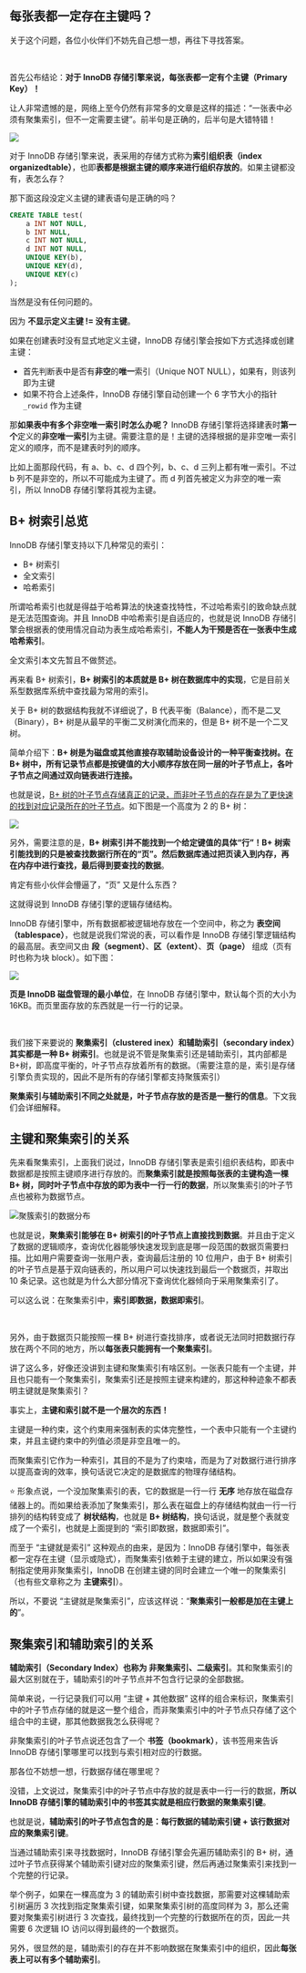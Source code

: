 ## 每张表都一定存在主键吗？

关于这个问题，各位小伙伴们不妨先自己想一想，再往下寻找答案。

<br>

首先公布结论：**对于 InnoDB 存储引擎来说，每张表都一定有个主键（Primary Key）！**

让人非常遗憾的是，网络上至今仍然有非常多的文章是这样的描述：“一张表中必须有聚集索引，但不一定需要主键”。前半句是正确的，后半句是大错特错！

![](https://cs-wiki.oss-cn-shanghai.aliyuncs.com/img/20210816215911.png)

对于 InnoDB 存储引擎来说，表采用的存储方式称为**索引组织表（index organizedtable）**，也即**表都是根据主键的顺序来进行组织存放的**。如果主键都没有，表怎么存？

那下面这段没定义主键的建表语句是正确的吗？

```sql
CREATE TABLE test(
	a INT NOT NULL,
	b INT NULL,
	c INT NOT NULL,
	d INT NOT NULL,
	UNIQUE KEY(b),
	UNIQUE KEY(d),
	UNIQUE KEY(c)
);
```

当然是没有任何问题的。

因为 **不显示定义主键 != 没有主键**。

如果在创建表时没有显式地定义主键，InnoDB 存储引擎会按如下方式选择或创建主键：

- 首先判断表中是否有**非空**的**唯一**索引（Unique NOT NULL），如果有，则该列即为主键
- 如果不符合上述条件，InnoDB 存储引擎自动创建一个 6 字节大小的指针 `_rowid` 作为主键

那**如果表中有多个非空唯一索引时怎么办呢？** InnoDB 存储引擎将选择建表时**第一个**定义的**非空唯一索引**为主键。需要注意的是！主键的选择根据的是非空唯一索引定义的顺序，而不是建表时列的顺序。

比如上面那段代码，有 a、b、c、d 四个列，b、c、d 三列上都有唯一索引。不过 b 列不是非空的，所以不可能成为主键了。而 d 列首先被定义为非空的唯一索引，所以 InnoDB 存储引擎将其视为主键。

## B+ 树索引总览

InnoDB 存储引擎支持以下几种常见的索引：

- B+ 树索引
- 全文索引
- 哈希索引

所谓哈希索引也就是得益于哈希算法的快速查找特性，不过哈希索引的致命缺点就是无法范围查询。并且 InnoDB 中哈希索引是自适应的，也就是说 InnoDB 存储引擎会根据表的使用情况自动为表生成哈希索引，**不能人为干预是否在一张表中生成哈希索引**。

全文索引本文先暂且不做赘述。

再来看 B+ 树索引，**B+ 树索引的本质就是 B+ 树在数据库中的实现**，它是目前关系型数据库系统中查找最为常用的索引。

关于 B+ 树的数据结构我就不详细说了，B 代表平衡（Balance），而不是二叉（Binary），B+ 树是从最早的平衡二叉树演化而来的，但是 B+ 树不是一个二叉树。

简单介绍下：**B+ 树是为磁盘或其他直接存取辅助设备设计的一种平衡查找树。在 B+ 树中，所有记录节点都是按键值的大小顺序存放在同一层的叶子节点上，各叶子节点之间通过双向链表进行连接。**

也就是说，<u>B+ 树的叶子节点存储真正的记录，而非叶子节点的存在是为了更快速的找到对应记录所在的叶子节点</u>。如下图是一个高度为 2 的 B+ 树：

![](https://staticcdn1-5.umiwi.com/epms_ebook/197b3be3529a45459e75524b83f91090.jpg?x-oss-process=image/resize,w_1280,m_lfit)

另外，需要注意的是，**B+ 树索引并不能找到一个给定键值的具体“行”！B+ 树索引能找到的只是被查找数据行所在的“页”。然后数据库通过把页读入到内存，再在内存中进行查找，最后得到要查找的数据**。

肯定有些小伙伴会懵逼了，“页” 又是什么东西？

这就得说到 InnoDB 存储引擎的逻辑存储结构。

InnoDB 存储引擎中，所有数据都被逻辑地存放在一个空间中，称之为 **表空间（tablespace）**，也就是说我们常说的表，可以看作是 InnoDB 存储引擎逻辑结构的最高层。表空间又由 **段（segment）**、**区（extent）**、**页（page）** 组成（页有时也称为块 block）。如下图：

![](https://staticcdn1-5.umiwi.com/epms_ebook/477cdbf69b6e1c07fb775806fb6dfd38.jpg?x-oss-process=image/resize,w_1280,m_lfit)

**页是 InnoDB 磁盘管理的最小单位**，在 InnoDB 存储引擎中，默认每个页的大小为 16KB。而页里面存放的东西就是一行一行的记录。

<br>

我们接下来要说的 **聚集索引（clustered inex）和辅助索引（secondary index）其实都是一种 B+ 树索引**。也就是说不管是聚集索引还是辅助索引，其内部都是 B+树，即高度平衡的，叶子节点存放着所有的数据。（需要注意的是，索引是存储引擎负责实现的，因此不是所有的存储引擎都支持聚簇索引）

**聚集索引与辅助索引不同之处就是，叶子节点存放的是否是一整行的信息**。下文我们会详细解释。

## 主键和聚集索引的关系

先来看聚集索引，上面我们说过，InnoDB 存储引擎表是索引组织表结构，即表中数据都是按照主键顺序进行存放的。而**聚集索引就是按照每张表的主键构造一棵 B+ 树，同时叶子节点中存放的即为表中一行一行的数据**，所以聚集索引的叶子节点也被称为数据节点。

![聚簇索引的数据分布](https://staticcdn1-5.umiwi.com/epms_ebook/48817f590bec4d0f53b569922a543d12.jpg?x-oss-process=image/resize,w_1280,m_lfit)

也就是说，**聚集索引能够在 B+ 树索引的叶子节点上直接找到数据**。并且由于定义了数据的逻辑顺序，查询优化器能够快速发现到底是哪一段范围的数据页需要扫描。比如用户需要查询一张用户表，查询最后注册的 10 位用户，由于 B+ 树索引的叶子节点是基于双向链表的，所以用户可以快速找到最后一个数据页，并取出 10 条记录。这也就是为什么大部分情况下查询优化器倾向于采用聚集索引了。

可以这么说：在聚集索引中，**索引即数据，数据即索引**。

<br>

另外，由于数据页只能按照一棵 B+ 树进行查找排序，或者说无法同时把数据行存放在两个不同的地方，所以**每张表只能拥有一个聚集索引**。

讲了这么多，好像还没讲到主键和聚集索引有啥区别。一张表只能有一个主键，并且也只能有一个聚集索引，聚集索引还是按照主键来构建的，那这种种迹象不都表明主键就是聚集索引？

事实上，**主键和索引就不是一个层次的东西！**

主键是一种约束，这个约束用来强制表的实体完整性，一个表中只能有一个主键约束，并且主键约束中的列值必须是非空且唯一的。

而聚集索引它作为一种索引，其目的不是为了约束啥，而是为了对数据行进行排序以提高查询的效率，换句话说它决定的是数据库的物理存储结构。

⭐ 形象点说，一个没加聚集索引的表，它的数据是一行一行 **无序** 地存放在磁盘存储器上的。而如果给表添加了聚集索引，那么表在磁盘上的存储结构就由一行一行排列的结构转变成了 **树状结构**，也就是 **B+ 树结构**，换句话说，就是整个表就变成了一个索引，也就是上面提到的 “索引即数据，数据即索引”。 

而至于 “主键就是索引” 这种观点的由来，是因为：InnoDB 存储引擎中，每张表都一定存在主键（显示或隐式），而聚集索引依赖于主键的建立，所以如果没有强制指定使用非聚集索引，InnoDB 在创建主键的同时会建立一个唯一的聚集索引（也有些文章称之为 **主键索引**）。

所以，不要说 “主键就是聚集索引”，应该这样说：“**聚集索引一般都是加在主键上的**”。

## 聚集索引和辅助索引的关系

**辅助索引（Secondary Index）也称为 非聚集索引、二级索引**。其和聚集索引的最大区别就在于，辅助索引的叶子节点并不包含行记录的全部数据。

简单来说，一行记录我们可以用 “主键 + 其他数据” 这样的组合来标识，聚集索引中的叶子节点存储的就是这一整个组合，而非聚集索引中的叶子节点只存储了这个组合中的主键，那其他数据我怎么获得呢？

非聚集索引的叶子节点说还包含了一个 **书签（bookmark）**，该书签用来告诉 InnoDB 存储引擎哪里可以找到与索引相对应的行数据。

那各位不妨想一想，行数据存储在哪里呢？

没错，上文说过，聚集索引中的叶子节点中存放的就是表中一行一行的数据，**所以 InnoDB 存储引擎的辅助索引中的书签其实就是相应行数据的聚集索引键**。

也就是说，**辅助索引的叶子节点包含的是：每行数据的辅助索引键 + 该行数据对应的聚集索引键**。

当通过辅助索引来寻找数据时，InnoDB 存储引擎会先遍历辅助索引的 B+ 树，通过叶子节点获得某个辅助索引键对应的聚集索引键，然后再通过聚集索引来找到一个完整的行记录。

举个例子，如果在一棵高度为 3 的辅助索引树中查找数据，那需要对这棵辅助索引树遍历 3 次找到指定聚集索引键，如果聚集索引树的高度同样为 3，那么还需要对聚集索引树进行 3 次查找，最终找到一个完整的行数据所在的页，因此一共需要 6 次逻辑 IO 访问以得到最终的一个数据页。

另外，很显然的是，辅助索引的存在并不影响数据在聚集索引中的组织，因此**每张表上可以有多个辅助索引**。
